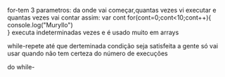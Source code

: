 for-tem 3 parametros: da onde vai começar,quantas vezes vi executar e quantas vezes vai contar assim:
var cont
for(cont=0;cont<10;cont++){
console.log("Muryllo")    
} executa indeterminadas vezes e é usado muito em arrays

while-repete até que derteminada condição seja satisfeita
a gente só vai usar quando não tem certeza do número de execuções

do while-
